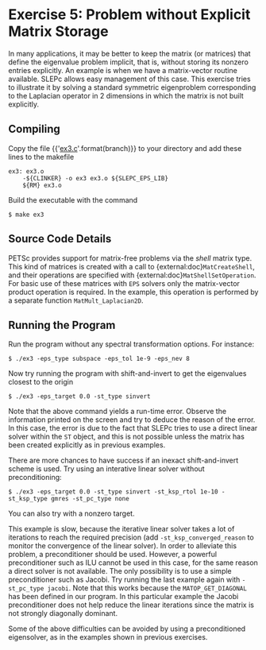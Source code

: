 # Exercise 5: Problem without Explicit Matrix Storage

In many applications, it may be better to keep the matrix (or matrices) that define the eigenvalue problem implicit, that is, without storing its nonzero entries explicitly. An example is when we have a matrix-vector routine available. SLEPc allows easy management of this case. This exercise tries to illustrate it by solving a standard symmetric eigenproblem corresponding to the Laplacian operator in 2 dimensions in which the matrix is not built explicitly.

## Compiling

Copy the file {{'[ex3.c](https://slepc.upv.es/{}/src/eps/tutorials/ex3.c.html)'.format(branch)}} to your directory and add these lines to the makefile

```{code} make
ex3: ex3.o
	-${CLINKER} -o ex3 ex3.o ${SLEPC_EPS_LIB}
	${RM} ex3.o
```

Build the executable with the command

```{code} console
$ make ex3
```

## Source Code Details

PETSc provides support for matrix-free problems via the _shell_ matrix type.
This kind of matrices is created with a call to {external:doc}`MatCreateShell`, and their operations are specified with {external:doc}`MatShellSetOperation`.
For basic use of these matrices with `EPS` solvers only the matrix-vector product operation is required. In the example, this operation is performed by a separate function `MatMult_Laplacian2D`.

## Running the Program

Run the program without any spectral transformation options. For instance:

```{code} console
$ ./ex3 -eps_type subspace -eps_tol 1e-9 -eps_nev 8
```

Now try running the program with shift-and-invert to get the eigenvalues closest to the origin

```{code} console
$ ./ex3 -eps_target 0.0 -st_type sinvert
```

Note that the above command yields a run-time error. Observe the information printed on the screen and try to deduce the reason of the error. In this case, the error is due to the fact that SLEPc tries to use a direct linear solver within the `ST` object, and this is not possible unless the matrix has been created explicitly as in previous examples.

There are more chances to have success if an inexact shift-and-invert scheme is used. Try using an interative linear solver without preconditioning:

```{code} console
$ ./ex3 -eps_target 0.0 -st_type sinvert -st_ksp_rtol 1e-10 -st_ksp_type gmres -st_pc_type none
```

You can also try with a nonzero target.

This example is slow, because the iterative linear solver takes a lot of iterations to reach the required precision (add `-st_ksp_converged_reason` to monitor the convergence of the linear solver). In order to alleviate this problem, a preconditioner should be used. However, a powerful preconditioner such as ILU cannot be used in this case, for the same reason a direct solver is not available. The only possibility is to use a simple preconditioner such as Jacobi. Try running the last example again with `-st_pc_type jacobi`. Note that this works because the `MATOP_GET_DIAGONAL` has been defined in our program. In this particular example the Jacobi preconditioner does not help reduce the linear iterations since the matrix is not strongly diagonally dominant.

Some of the above difficulties can be avoided by using a preconditioned eigensolver, as in the examples shown in previous exercises.

